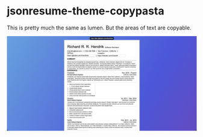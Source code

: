 # jsonresume-theme-copypasta

This is pretty much the same as lumen. But the areas of text are copyable.

![Screenshot of Theme](examples/resume/resume_print_screenshot_2.png)